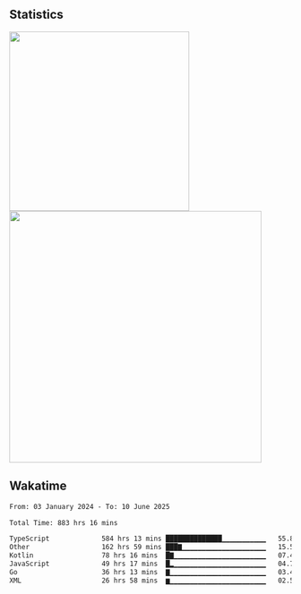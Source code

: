 



## Statistics

<div>

 
  <img src="https://github-readme-stats.vercel.app/api/top-langs/?username=SaukiFutaki&theme=dark&show_icons=true&hide_border=true&layout=compact" width="321">
  <img src="https://github-readme-streak-stats.herokuapp.com/?user=SaukiFutaki&theme=dark&hide_border=true" width="450">


</div>



## Wakatime

<!--START_SECTION:waka-->

```txt
From: 03 January 2024 - To: 10 June 2025

Total Time: 883 hrs 16 mins

TypeScript             584 hrs 13 mins ██████████████▁▁▁▁▁▁▁▁▁▁▁   55.84 %
Other                  162 hrs 59 mins ███▇▁▁▁▁▁▁▁▁▁▁▁▁▁▁▁▁▁▁▁▁▁   15.58 %
Kotlin                 78 hrs 16 mins  █▇▁▁▁▁▁▁▁▁▁▁▁▁▁▁▁▁▁▁▁▁▁▁▁   07.48 %
JavaScript             49 hrs 17 mins  █▂▁▁▁▁▁▁▁▁▁▁▁▁▁▁▁▁▁▁▁▁▁▁▁   04.71 %
Go                     36 hrs 13 mins  ▇▁▁▁▁▁▁▁▁▁▁▁▁▁▁▁▁▁▁▁▁▁▁▁▁   03.46 %
XML                    26 hrs 58 mins  ▆▁▁▁▁▁▁▁▁▁▁▁▁▁▁▁▁▁▁▁▁▁▁▁▁   02.58 %
```

<!--END_SECTION:waka-->

</div>


<!--
# Language and Tools
  <img src="https://img.shields.io/badge/TypeScript-3178C6?logo=typescript&logoColor=white&style=for-the-badge" height="40" alt="typescript logo"  />
    <img src="https://img.shields.io/badge/Astro-FF5D01?logo=astro&logoColor=black&style=for-the-badge" height="40" alt="astro logo"  />


<div align="left">

  <img src="https://img.shields.io/badge/Next.js-000000?logo=nextdotjs&logoColor=white&style=for-the-badge" height="40" alt="nextjs logo"  />
  <img width="12" />
  <img src="https://img.shields.io/badge/React-61DAFB?logo=react&logoColor=black&style=for-the-badge" height="40" alt="react logo"  />
  <img width="12" />
  <img width="12" />


  <img src="https://img.shields.io/badge/JavaScript-F7DF1E?logo=javascript&logoColor=black&style=for-the-badge" height="40" alt="javascript logo"  />
     <img width="12" />
</div>
-->





